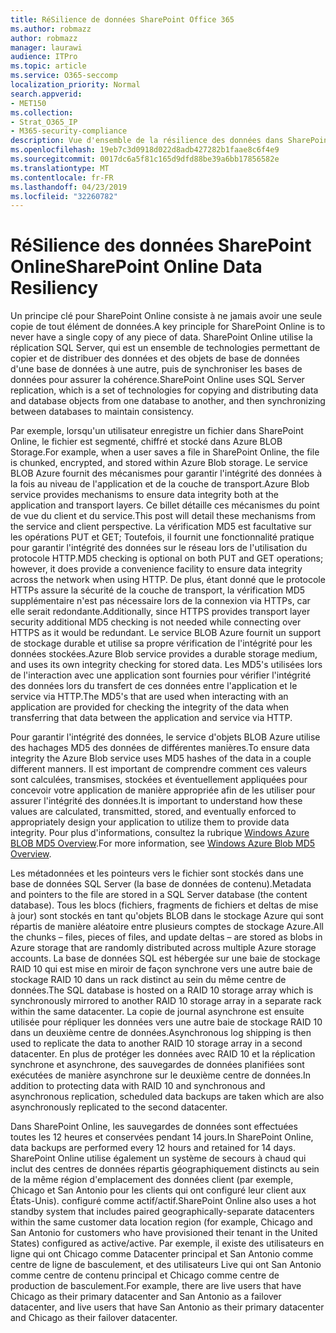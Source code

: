 ```yaml
---
title: RéSilience de données SharePoint Office 365
ms.author: robmazz
author: robmazz
manager: laurawi
audience: ITPro
ms.topic: article
ms.service: O365-seccomp
localization_priority: Normal
search.appverid:
- MET150
ms.collection:
- Strat_O365_IP
- M365-security-compliance
description: Vue d'ensemble de la résilience des données dans SharePoint Online dans Office 365.
ms.openlocfilehash: 19eb7c3d0918d022d8adb427282b1faae8c6f4e9
ms.sourcegitcommit: 0017dc6a5f81c165d9dfd88be39a6bb17856582e
ms.translationtype: MT
ms.contentlocale: fr-FR
ms.lasthandoff: 04/23/2019
ms.locfileid: "32260782"
---
```

# <a name="sharepoint-online-data-resiliency"></a><span data-ttu-id="bc4c3-103">RéSilience des données SharePoint Online</span><span class="sxs-lookup"><span data-stu-id="bc4c3-103">SharePoint Online Data Resiliency</span></span>
<span data-ttu-id="bc4c3-104">Un principe clé pour SharePoint Online consiste à ne jamais avoir une seule copie de tout élément de données.</span><span class="sxs-lookup"><span data-stu-id="bc4c3-104">A key principle for SharePoint Online is to never have a single copy of any piece of data.</span></span> <span data-ttu-id="bc4c3-105">SharePoint Online utilise la réplication SQL Server, qui est un ensemble de technologies permettant de copier et de distribuer des données et des objets de base de données d'une base de données à une autre, puis de synchroniser les bases de données pour assurer la cohérence.</span><span class="sxs-lookup"><span data-stu-id="bc4c3-105">SharePoint Online uses SQL Server replication, which is a set of technologies for copying and distributing data and database objects from one database to another, and then synchronizing between databases to maintain consistency.</span></span> 

<span data-ttu-id="bc4c3-106">Par exemple, lorsqu'un utilisateur enregistre un fichier dans SharePoint Online, le fichier est segmenté, chiffré et stocké dans Azure BLOB Storage.</span><span class="sxs-lookup"><span data-stu-id="bc4c3-106">For example, when a user saves a file in SharePoint Online, the file is chunked, encrypted, and stored within Azure Blob storage.</span></span> <span data-ttu-id="bc4c3-107">Le service BLOB Azure fournit des mécanismes pour garantir l'intégrité des données à la fois au niveau de l'application et de la couche de transport.</span><span class="sxs-lookup"><span data-stu-id="bc4c3-107">Azure Blob service provides mechanisms to ensure data integrity both at the application and transport layers.</span></span> <span data-ttu-id="bc4c3-108">Ce billet détaille ces mécanismes du point de vue du client et du service.</span><span class="sxs-lookup"><span data-stu-id="bc4c3-108">This post will detail these mechanisms from the service and client perspective.</span></span> <span data-ttu-id="bc4c3-109">La vérification MD5 est facultative sur les opérations PUT et GET; Toutefois, il fournit une fonctionnalité pratique pour garantir l'intégrité des données sur le réseau lors de l'utilisation du protocole HTTP.</span><span class="sxs-lookup"><span data-stu-id="bc4c3-109">MD5 checking is optional on both PUT and GET operations; however, it does provide a convenience facility to ensure data integrity across the network when using HTTP.</span></span> <span data-ttu-id="bc4c3-110">De plus, étant donné que le protocole HTTPs assure la sécurité de la couche de transport, la vérification MD5 supplémentaire n'est pas nécessaire lors de la connexion via HTTPs, car elle serait redondante.</span><span class="sxs-lookup"><span data-stu-id="bc4c3-110">Additionally, since HTTPS provides transport layer security additional MD5 checking is not needed while connecting over HTTPS as it would be redundant.</span></span> <span data-ttu-id="bc4c3-111">Le service BLOB Azure fournit un support de stockage durable et utilise sa propre vérification de l'intégrité pour les données stockées.</span><span class="sxs-lookup"><span data-stu-id="bc4c3-111">Azure Blob service provides a durable storage medium, and uses its own integrity checking for stored data.</span></span> <span data-ttu-id="bc4c3-112">Les MD5's utilisées lors de l'interaction avec une application sont fournies pour vérifier l'intégrité des données lors du transfert de ces données entre l'application et le service via HTTP.</span><span class="sxs-lookup"><span data-stu-id="bc4c3-112">The MD5's that are used when interacting with an application are provided for checking the integrity of the data when transferring that data between the application and service via HTTP.</span></span> 

<span data-ttu-id="bc4c3-113">Pour garantir l'intégrité des données, le service d'objets BLOB Azure utilise des hachages MD5 des données de différentes manières.</span><span class="sxs-lookup"><span data-stu-id="bc4c3-113">To ensure data integrity the Azure Blob service uses MD5 hashes of the data in a couple different manners.</span></span> <span data-ttu-id="bc4c3-114">Il est important de comprendre comment ces valeurs sont calculées, transmises, stockées et éventuellement appliquées pour concevoir votre application de manière appropriée afin de les utiliser pour assurer l'intégrité des données.</span><span class="sxs-lookup"><span data-stu-id="bc4c3-114">It is important to understand how these values are calculated, transmitted, stored, and eventually enforced to appropriately design your application to utilize them to provide data integrity.</span></span> <span data-ttu-id="bc4c3-115">Pour plus d'informations, consultez la rubrique [Windows Azure BLOB MD5 Overview](http://blogs.msdn.com/b/windowsazurestorage/archive/2011/02/18/windows-azure-blob-md5-overview.aspx).</span><span class="sxs-lookup"><span data-stu-id="bc4c3-115">For more information, see [Windows Azure Blob MD5 Overview](http://blogs.msdn.com/b/windowsazurestorage/archive/2011/02/18/windows-azure-blob-md5-overview.aspx).</span></span> 

<span data-ttu-id="bc4c3-116">Les métadonnées et les pointeurs vers le fichier sont stockés dans une base de données SQL Server (la base de données de contenu).</span><span class="sxs-lookup"><span data-stu-id="bc4c3-116">Metadata and pointers to the file are stored in a SQL Server database (the content database).</span></span> <span data-ttu-id="bc4c3-117">Tous les blocs (fichiers, fragments de fichiers et deltas de mise à jour) sont stockés en tant qu'objets BLOB dans le stockage Azure qui sont répartis de manière aléatoire entre plusieurs comptes de stockage Azure.</span><span class="sxs-lookup"><span data-stu-id="bc4c3-117">All the chunks – files, pieces of files, and update deltas – are stored as blobs in Azure storage that are randomly distributed across multiple Azure storage accounts.</span></span> <span data-ttu-id="bc4c3-118">La base de données SQL est hébergée sur une baie de stockage RAID 10 qui est mise en miroir de façon synchrone vers une autre baie de stockage RAID 10 dans un rack distinct au sein du même centre de données.</span><span class="sxs-lookup"><span data-stu-id="bc4c3-118">The SQL database is hosted on a RAID 10 storage array which is synchronously mirrored to another RAID 10 storage array in a separate rack within the same datacenter.</span></span> <span data-ttu-id="bc4c3-119">La copie de journal asynchrone est ensuite utilisée pour répliquer les données vers une autre baie de stockage RAID 10 dans un deuxième centre de données.</span><span class="sxs-lookup"><span data-stu-id="bc4c3-119">Asynchronous log shipping is then used to replicate the data to another RAID 10 storage array in a second datacenter.</span></span> <span data-ttu-id="bc4c3-120">En plus de protéger les données avec RAID 10 et la réplication synchrone et asynchrone, des sauvegardes de données planifiées sont exécutées de manière asynchrone sur le deuxième centre de données.</span><span class="sxs-lookup"><span data-stu-id="bc4c3-120">In addition to protecting data with RAID 10 and synchronous and asynchronous replication, scheduled data backups are taken which are also asynchronously replicated to the second datacenter.</span></span> 

<span data-ttu-id="bc4c3-121">Dans SharePoint Online, les sauvegardes de données sont effectuées toutes les 12 heures et conservées pendant 14 jours.</span><span class="sxs-lookup"><span data-stu-id="bc4c3-121">In SharePoint Online, data backups are performed every 12 hours and retained for 14 days.</span></span> <span data-ttu-id="bc4c3-122">SharePoint Online utilise également un système de secours à chaud qui inclut des centres de données répartis géographiquement distincts au sein de la même région d'emplacement des données client (par exemple, Chicago et San Antonio pour les clients qui ont configuré leur client aux États-Unis). configuré comme actif/actif.</span><span class="sxs-lookup"><span data-stu-id="bc4c3-122">SharePoint Online also uses a hot standby system that includes paired geographically-separate datacenters within the same customer data location region (for example, Chicago and San Antonio for customers who have provisioned their tenant in the United States) configured as active/active.</span></span> <span data-ttu-id="bc4c3-123">Par exemple, il existe des utilisateurs en ligne qui ont Chicago comme Datacenter principal et San Antonio comme centre de ligne de basculement, et des utilisateurs Live qui ont San Antonio comme centre de contenu principal et Chicago comme centre de production de basculement.</span><span class="sxs-lookup"><span data-stu-id="bc4c3-123">For example, there are live users that have Chicago as their primary datacenter and San Antonio as a failover datacenter, and live users that have San Antonio as their primary datacenter and Chicago as their failover datacenter.</span></span> 